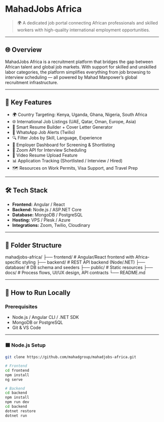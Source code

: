 # MahadJobs Africa

> 🌍 A dedicated job portal connecting African professionals and skilled workers with high-quality international employment opportunities.

---

## 🌐 Overview

MahadJobs Africa is a recruitment platform that bridges the gap between African talent and global job markets. With support for skilled and unskilled labor categories, the platform simplifies everything from job browsing to interview scheduling — all powered by Mahad Manpower’s global recruitment infrastructure.

---

## 💼 Key Features

- 🌍 Country Targeting: Kenya, Uganda, Ghana, Nigeria, South Africa
- 🌐 International Job Listings (UAE, Qatar, Oman, Europe, Asia)
- 📝 Smart Resume Builder + Cover Letter Generator
- 📲 WhatsApp Job Alerts (Twilio)
- 🔍 Filter Jobs by Skill, Language, Experience
- 🎯 Employer Dashboard for Screening & Shortlisting
- 📅 Zoom API for Interview Scheduling
- 🎥 Video Resume Upload Feature
- 📊 Application Tracking (Shortlisted / Interview / Hired)
- 🗺️ Resources on Work Permits, Visa Support, and Travel Prep

---

## 🛠️ Tech Stack

- **Frontend:** Angular / React  
- **Backend:** Node.js / ASP.NET Core  
- **Database:** MongoDB / PostgreSQL  
- **Hosting:** VPS / Plesk / Azure  
- **Integrations:** Zoom, Twilio, Cloudinary

---

## 📁 Folder Structure
mahadjobs-africa/
├── frontend/ # Angular/React frontend with Africa-specific styling
├── backend/ # REST API backend (Node/.NET)
├── database/ # DB schema and seeders
├── public/ # Static resources
├── docs/ # Process flows, UI/UX design, API contracts
└── README.md

---

## 🚀 How to Run Locally

### Prerequisites
- Node.js / Angular CLI / .NET SDK
- MongoDB or PostgreSQL
- Git & VS Code

---

### 🟩 Node.js Setup

```bash
git clone https://github.com/mahadgroup/mahadjobs-africa.git

# Frontend
cd frontend
npm install
ng serve

# Backend
cd backend
npm install
npm run dev
cd backend
dotnet restore
dotnet run
